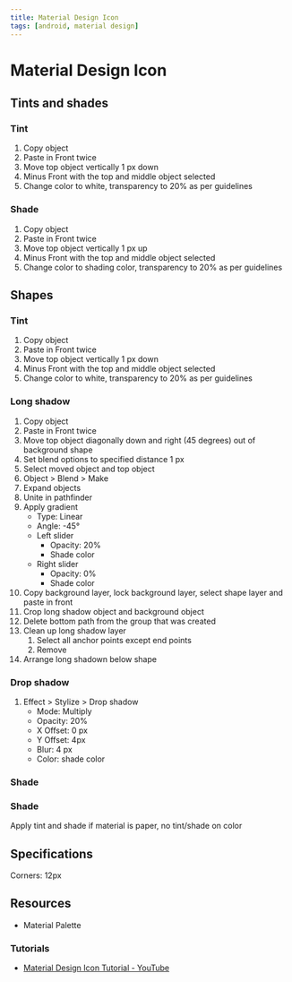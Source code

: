 ```yaml
---
title: Material Design Icon
tags: [android, material design]
---
```


# Material Design Icon

## Tints and shades

### Tint 
1. Copy object
2. Paste in Front twice
3. Move top object vertically 1 px down
4. Minus Front with the top and middle object selected
5. Change color to white, transparency to 20% as per guidelines

### Shade
1. Copy object
2. Paste in Front twice
3. Move top object vertically 1 px up
4. Minus Front with the top and middle object selected
5. Change color to shading color, transparency to 20% as per guidelines



## Shapes

### Tint
1. Copy object
2. Paste in Front twice
3. Move top object vertically 1 px down
4. Minus Front with the top and middle object selected
5. Change color to white, transparency to 20% as per guidelines


### Long shadow
1. Copy object
2. Paste in Front twice
3. Move top object diagonally down and right (45 degrees) out of background shape
4. Set blend options to specified distance 1 px
5. Select moved object and top object
6. Object > Blend > Make
7. Expand objects
8. Unite in pathfinder
9. Apply gradient
	* Type: Linear 
    * Angle: -45°
    * Left slider
    	* Opacity: 20%
        * Shade color
    * Right slider
    	* Opacity: 0%
        * Shade color
10. Copy background layer, lock background layer, select shape layer and paste in front
11. Crop long shadow object and background object
12. Delete bottom path from the group that was created
13. Clean up long shadow layer
	1. Select all anchor points except end points
    2. Remove
14. Arrange long shadown below shape

### Drop shadow

1. Effect > Stylize > Drop shadow
	* Mode: Multiply
    * Opacity: 20%
    * X Offset: 0 px
    * Y Offset: 4px
    * Blur: 4 px
    * Color: shade color
   
### Shade

    
    

        


### Shade
Apply tint and shade if material is paper, no tint/shade on color



## Specifications

Corners: 12px

## Resources

* Material Palette

### Tutorials

* [Material Design Icon Tutorial - YouTube](https://www.youtube.com/watch?v=ZoRE9bv1mcc)


